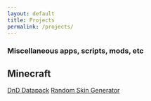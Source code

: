 ```yaml
---
layout: default
title: Projects
permalink: /projects/
---
```


### Miscellaneous apps, scripts, mods, etc

## Minecraft
[DnD Datapack](https://github.com/kraggle09/dnd-datapack)
[Random Skin Generator](https://github.com/kraggle09/random-skin-generator)